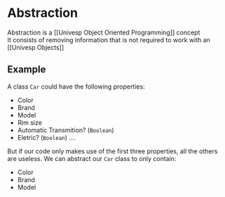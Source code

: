 # Abstraction
Abstraction is a [[Univesp Object Oriented Programming]] concept  
It consists of removing information that is not required to work with an [[Univesp Objects]]

## Example
A class `Car` could have the following properties:
- Color
- Brand
- Model
- Rim size
- Automatic Transmition? (`Boolean`)
- Eletric? (`Boolean`) 
....

But if our code only makes use of the first three properties, all the others are useless. We can abstract our `Car` class to only contain:
- Color
- Brand
- Model
